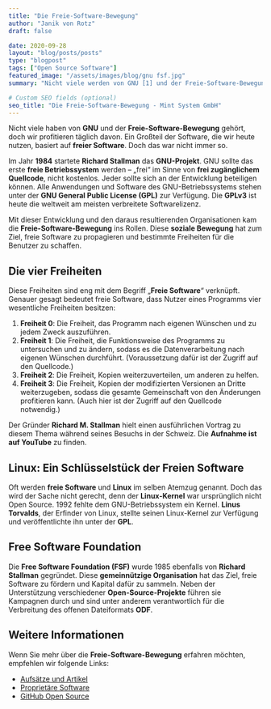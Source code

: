 ```yaml
---
title: "Die Freie-Software-Bewegung"
author: "Janik von Rotz"
draft: false

date: 2020-09-28
layout: "blog/posts/posts"
type: "blogpost"
tags: ["Open Source Software"]
featured_image: "/assets/images/blog/gnu fsf.jpg"
summary: "Nicht viele werden von GNU [1] und der Freie-Software-Bewegung gehört haben. Dennoch profitieren wir tagtäglich davon. Denn die meiste Software, die wir heute verwenden, ist freie Software. Doch das w..."

# Custom SEO fields (optional)
seo_title: "Die Freie-Software-Bewegung - Mint System GmbH"
---
```


Nicht viele haben von **GNU** und der **Freie-Software-Bewegung** gehört, doch wir profitieren täglich davon. Ein Großteil der Software, die wir heute nutzen, basiert auf **freier Software**. Doch das war nicht immer so.

Im Jahr **1984** startete **Richard Stallman** das **GNU-Projekt**. GNU sollte das erste **freie Betriebssystem** werden – „frei“ im Sinne von **frei zugänglichem Quellcode**, nicht kostenlos. Jeder sollte sich an der Entwicklung beteiligen können. Alle Anwendungen und Software des GNU-Betriebssystems stehen unter der **GNU General Public License (GPL)** zur Verfügung. Die **GPLv3** ist heute die weltweit am meisten verbreitete Softwarelizenz.

Mit dieser Entwicklung und den daraus resultierenden Organisationen kam die **Freie-Software-Bewegung** ins Rollen. Diese **soziale Bewegung** hat zum Ziel, freie Software zu propagieren und bestimmte Freiheiten für die Benutzer zu schaffen.

## Die vier Freiheiten

Diese Freiheiten sind eng mit dem Begriff „**Freie Software**“ verknüpft. Genauer gesagt bedeutet freie Software, dass Nutzer eines Programms vier wesentliche Freiheiten besitzen:

1. **Freiheit 0**: Die Freiheit, das Programm nach eigenen Wünschen und zu jedem Zweck auszuführen.
2. **Freiheit 1**: Die Freiheit, die Funktionsweise des Programms zu untersuchen und zu ändern, sodass es die Datenverarbeitung nach eigenen Wünschen durchführt. (Voraussetzung dafür ist der Zugriff auf den Quellcode.)
3. **Freiheit 2**: Die Freiheit, Kopien weiterzuverteilen, um anderen zu helfen.
4. **Freiheit 3**: Die Freiheit, Kopien der modifizierten Versionen an Dritte weiterzugeben, sodass die gesamte Gemeinschaft von den Änderungen profitieren kann. (Auch hier ist der Zugriff auf den Quellcode notwendig.)

Der Gründer **Richard M. Stallman** hielt einen ausführlichen Vortrag zu diesem Thema während seines Besuchs in der Schweiz. Die **Aufnahme ist auf YouTube** zu finden.

## Linux: Ein Schlüsselstück der Freien Software

Oft werden **freie Software** und **Linux** im selben Atemzug genannt. Doch das wird der Sache nicht gerecht, denn der **Linux-Kernel** war ursprünglich nicht Open Source. 1992 fehlte dem GNU-Betriebssystem ein Kernel. **Linus Torvalds**, der Erfinder von Linux, stellte seinen Linux-Kernel zur Verfügung und veröffentlichte ihn unter der **GPL**.

## Free Software Foundation

Die **Free Software Foundation (FSF)** wurde 1985 ebenfalls von **Richard Stallman** gegründet. Diese **gemeinnützige Organisation** hat das Ziel, freie Software zu fördern und Kapital dafür zu sammeln. Neben der Unterstützung verschiedener **Open-Source-Projekte** führen sie Kampagnen durch und sind unter anderem verantwortlich für die Verbreitung des offenen Dateiformats **ODF**.

## Weitere Informationen

Wenn Sie mehr über die **Freie-Software-Bewegung** erfahren möchten, empfehlen wir folgende Links:

- [Aufsätze und Artikel](https://www.gnu.org/philosophy/essays-and-articles)
- [Proprietäre Software](https://www.gnu.org/proprietary/)
- [GitHub Open Source](https://github.com/open-source)
